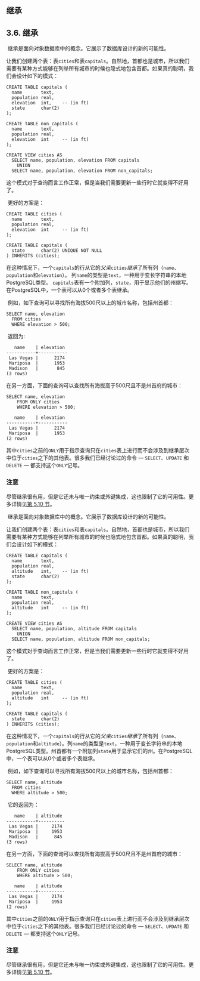 ## 继承

## 3.6. 继承



​    继承是面向对象数据库中的概念。它展示了数据库设计的新的可能性。   

​    让我们创建两个表：表`cities`和表`capitals`。自然地，首都也是城市，所以我们需要有某种方式能够在列举所有城市的时候也隐式地包含首都。如果真的聪明，我们会设计如下的模式：

```
CREATE TABLE capitals (
  name       text,
  population real,
  elevation  int,    -- (in ft)
  state      char(2)
);

CREATE TABLE non_capitals (
  name       text,
  population real,
  elevation  int     -- (in ft)
);

CREATE VIEW cities AS
  SELECT name, population, elevation FROM capitals
    UNION
  SELECT name, population, elevation FROM non_capitals;
```

​    这个模式对于查询而言工作正常，但是当我们需要更新一些行时它就变得不好用了。   

​    更好的方案是：

```
CREATE TABLE cities (
  name       text,
  population real,
  elevation  int     -- (in ft)
);

CREATE TABLE capitals (
  state      char(2) UNIQUE NOT NULL
) INHERITS (cities);
```

   

​    在这种情况下，一个`capitals`的行从它的*父亲*`cities`*继承*了所有列（`name`、`population`和`elevation`）。    列`name`的类型是`text`，一种用于变长字符串的本地PostgreSQL类型。    `capitals`表有一个附加列，`state`，用于显示他们的州缩写。    在PostgreSQL中，一个表可以从0个或者多个表继承。   

​    例如，如下查询可以寻找所有海拔500尺以上的城市名称，包括州首都：

```
SELECT name, elevation
  FROM cities
  WHERE elevation > 500;
```

​    返回为:

```
   name    | elevation
-----------+-----------
 Las Vegas |      2174
 Mariposa  |      1953
 Madison   |       845
(3 rows)
```

   

​    在另一方面，下面的查询可以查找所有海拔高于500尺且不是州首府的城市：

```
SELECT name, elevation
    FROM ONLY cities
    WHERE elevation > 500;
```



```
   name    | elevation
-----------+-----------
 Las Vegas |      2174
 Mariposa  |      1953
(2 rows)
```

   

​    其中`cities`之前的`ONLY`用于指示查询只在`cities`表上进行而不会涉及到继承层次中位于`cities`之下的其他表。很多我们已经讨论过的命令 — `SELECT`、`UPDATE` 和`DELETE` — 都支持这个`ONLY`记号。   

### 注意

​     尽管继承很有用，但是它还未与唯一约束或外键集成，这也限制了它的可用性。更多详情见[第 5.10 节](http://www.postgres.cn/docs/14/ddl-inherit.html)。    

​    继承是面向对象数据库中的概念。它展示了数据库设计的新的可能性。   

​    让我们创建两个表：表`cities`和表`capitals`。自然地，首都也是城市，所以我们需要有某种方式能够在列举所有城市的时候也隐式地包含首都。如果真的聪明，我们会设计如下的模式：

```
CREATE TABLE capitals (
  name       text,
  population real,
  altitude   int,    -- (in ft)
  state      char(2)
);

CREATE TABLE non_capitals (
  name       text,
  population real,
  altitude   int     -- (in ft)
);

CREATE VIEW cities AS
  SELECT name, population, altitude FROM capitals
    UNION
  SELECT name, population, altitude FROM non_capitals;
```

​    这个模式对于查询而言工作正常，但是当我们需要更新一些行时它就变得不好用了。   

​    更好的方案是：

```
CREATE TABLE cities (
  name       text,
  population real,
  altitude   int     -- (in ft)
);

CREATE TABLE capitals (
  state      char(2)
) INHERITS (cities);
```

   

​    在这种情况下，一个`capitals`的行从它的*父亲*`cities`*继承*了所有列（`name`、`population`和`altitude`）。列`name`的类型是`text`，一种用于变长字符串的本地PostgreSQL类型。州首都有一个附加列`state`用于显示它们的州。在PostgreSQL中，一个表可以从0个或者多个表继承。   

​    例如，如下查询可以寻找所有海拔500尺以上的城市名称，包括州首都：

```
SELECT name, altitude
  FROM cities
  WHERE altitude > 500;
```

​    它的返回为：

```
   name    | altitude
-----------+----------
 Las Vegas |     2174
 Mariposa  |     1953
 Madison   |      845
(3 rows)
```

   

​    在另一方面，下面的查询可以查找所有海拔高于500尺且不是州首府的城市：

```
SELECT name, altitude
    FROM ONLY cities
    WHERE altitude > 500;
```



```
   name    | altitude
-----------+----------
 Las Vegas |     2174
 Mariposa  |     1953
(2 rows)
```

   

​    其中`cities`之前的`ONLY`用于指示查询只在`cities`表上进行而不会涉及到继承层次中位于`cities`之下的其他表。很多我们已经讨论过的命令 — `SELECT`、`UPDATE` 和`DELETE` — 都支持这个`ONLY`记号。   

### 注意

​     尽管继承很有用，但是它还未与唯一约束或外键集成，这也限制了它的可用性。更多详情见[第 5.10 节](http://www.postgres.cn/docs/13/ddl-inherit.html)。    